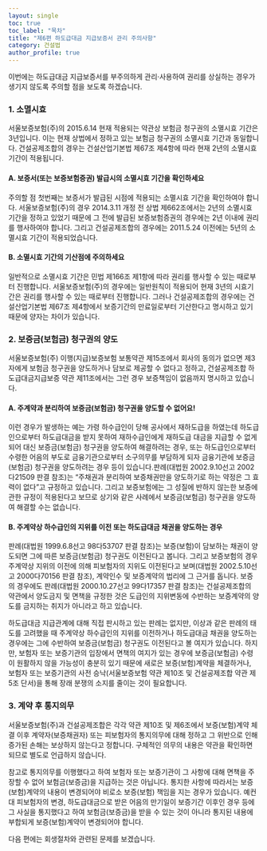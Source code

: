 ```yaml
---
layout: single
toc: true
toc_label: "목차"
title: "제6편 하도급대금 지급보증서 관리 주의사항"
category: 건설법
author_profile: true
---
```

이번에는 하도급대금 지급보증서를 부주의하게 관리·사용하여 권리를 상실하는 경우가 생기지 않도록 주의할 점을 보도록 하겠습니다.

### 1. 소멸시효
서울보증보험(주)의 2015.6.14 현재 적용되는 약관상 보험금 청구권의 소멸시효 기간은 3년입니다. 이는 현재 상법에서 정하고 있는 보험금 청구권의 소멸시효 기간과 동일합니다. 건설공제조합의 경우는 건설산업기본법 제67조 제4항에 따라 현재 2년의 소멸시효 기간이 적용됩니다.
#### A. 보증서(또는 보증보험증권) 발급시의 소멸시효 기간을 확인하세요
주의할 점 첫번째는 보증서가 발급된 시점에 적용되는 소멸시효 기간을 확인하여야 합니다. 서울보증보험(주)의 경우 2014.3.11 개정 전 상법 제662조에서는 2년의 소멸시효 기간을 정하고 있었기 때문에 그 전에 발급된 보증보험증권의 경우에는 2년 이내에 권리를 행사하여야 합니다. 그리고 건설공제조합의 경우에는 2011.5.24 이전에는 5년의 소멸시효 기간이 적용되었습니다.
#### B. 소멸시효 기간의 기산점에 주의하세요
일반적으로 소멸시효 기간은 민법 제166조 제1항에 따라 권리를 행사할 수 있는 때로부터 진행합니다. 서울보증보험(주)의 경우에는 일반원칙이 적용되어 현재 3년의 시효기간은 권리를 행사할 수 있는 때로부터 진행합니다. 그러나 건설공제조합의 경우에는 건설산업기본법 제67조 제4항에서 보증기간의 만료일로부터 기산한다고 명시하고 있기 때문에 양자는 차이가 있습니다.

### 2. 보증금(보험금) 청구권의 양도
서울보증보험(주) 이행(지급)보증보험 보통약관 제15조에서 회사의 동의가 없으면 제3자에게 보험금 청구권을 양도하거나 담보로 제공할 수 없다고 정하고, 건설공제조합 하도급대금지급보증 약관 제11조에서는 그런 경우 보증책임이 없음까지 명시하고 있습니다.
#### A. 주계약과 분리하여 보증금(보험금) 청구권을 양도할 수 없어요!
이런 경우가 발생하는 예는 가령 하수급인이 당해 공사에서 재하도급을 하였는데 하도급인으로부터 하도급대금을 받지 못하여 재하수급인에게 재하도급 대금을 지급할 수 없게 되어 대신 보증금(보험금) 청구권을 양도하여 해결하려는 경우, 또는 하도급인으로부터 수령한 어음의 부도로 금융기관으로부터 소구의무를 부담하게 되자 금융기관에 보증금(보험금) 청구권을 양도하려는 경우 등이 있습니다.판례(대법원 2002.9.10선고 2002다21509 판결 참조)는 “주채권과 분리하여 보증채권만을 양도하기로 하는 약정은 그 효력이 없다”고 규정하고 있습니다. 그리고 보증보험에는 그 성질에 반하지 않는한 보증에 관한 규정이 적용된다고 보므로 상기와 같은 사례에서 보증금(보험금) 청구권을 양도하여 해결할 수는 없습니다.
#### B. 주계약상 하수급인의 지위를 이전 또는 하도급대금 채권을 양도하는 경우
판례(대법원 1999.6.8선고 98다53707 판결 참조)는 보증(보험)이 담보하는 채권이 양도되면 그에 따른 보증금(보험금) 청구권도 이전된다고 봅니다. 그리고 보증보험의 경우 주계약상 지위의 이전에 의해 피보험자의 지위도 이전된다고 보며(대법원 2002.5.10선고 2000다70156 판결 참조), 계약인수 및 보증계약의 법리에 그 근거를 돕니다. 보증의 경우에도 판례(대법원 2000.10.27선고 99다17357 판결 참조)는 건설공제조합의 약관에서 양도금지 및 면책을 규정한 것은 도급인의 지위변동에 수반하는 보증계약의 양도를 금지하는 취지가 아니라고 하고 있습니다.

하도급대금 지급관계에 대해 직접 판시하고 있는 판례는 없지만, 이상과 같은 판례의 태도를 고려했을 때 주계약상 하수급인의 지위를 이전하거나 하도급대금 채권을 양도하는 경우에는 그에 수반하여 보증금(보험금) 청구권도 이전된다고 볼 여지가 있습니다. 하지만, 보험자 또는 보증기관의 입장에서 면책의 여지가 있는 경우에 보증금(보험금) 수령이 원활하지 않을 가능성이 충분히 있기 때문에 새로은 보증(보험)계약을 체결하거나, 보험자 또는 보증기관의 사전 승낙(서울보증보험 약관 제10조 및 건설공제조합 약관 제5조 단서)을 통해 장래 분쟁의 소지를 줄이는 것이 필요합니다.

### 3. 계약 후 통지의무
서울보증보험(주)과 건설공제조합은 각각 약관 제10조 및 제6조에서 보증(보험)계약 체결 이후 계약자(보증채권자) 또는 피보험자의 통지의무에 대해 정하고 그 위반으로 인해 증가된 손해는 보상하지 않는다고 정합니다. 구체적인 의무의 내용은 약관을 확인하면 되므로 별도로 언급하지 않습니다.

참고로 통지의무를 이행했다고 하여 보험자 또는 보증기관이 그 사항에 대해 면책을 주장할 수 없어 보험금(보증금)을 지급하는 것은 아닙니다. 통지한 사항에 따라서는 보증(보험)계약의 내용이 변경되어야 비로소 보증(보험) 책임을 지는 경우가 있습니다. 예컨대 피보험자의 변경, 하도급대금으로 받은 어음의 만기일이 보증기간 이후인 경우 등에 그 사실을 통지했다고 하여 보험금(보증금)을 받을 수 있는 것이 아니라 통지된 내용에 부합되게 보증(보험)계약이 변경되어야 합니다.

다음 편에는 회생절차와 관련된 문제를 보겠습니다.
